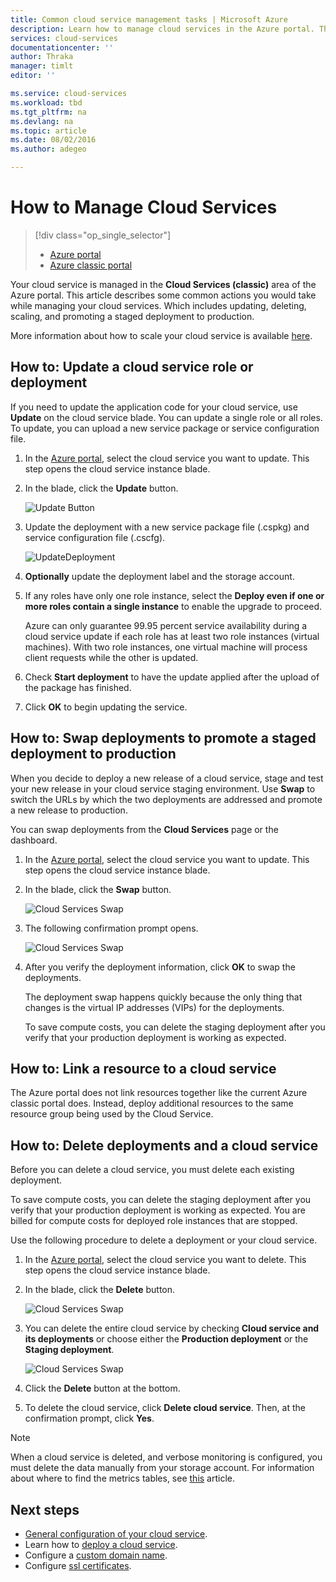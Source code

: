 ```yaml
---
title: Common cloud service management tasks | Microsoft Azure
description: Learn how to manage cloud services in the Azure portal. These examples use the Azure portal.
services: cloud-services
documentationcenter: ''
author: Thraka
manager: timlt
editor: ''

ms.service: cloud-services
ms.workload: tbd
ms.tgt_pltfrm: na
ms.devlang: na
ms.topic: article
ms.date: 08/02/2016
ms.author: adegeo

---
```

# How to Manage Cloud Services
> [!div class="op_single_selector"]
> * [Azure portal](cloud-services-how-to-manage-portal.md)
> * [Azure classic portal](cloud-services-how-to-manage.md)
> 
> 

Your cloud service is managed in the **Cloud Services (classic)** area of the Azure portal. This article describes some common actions you would take while managing your cloud services. Which includes updating, deleting, scaling, and promoting a staged deployment to production.

More information about how to scale your cloud service is available [here](cloud-services-how-to-scale-portal.md).

## How to: Update a cloud service role or deployment
If you need to update the application code for your cloud service, use **Update** on the cloud service blade. You can update a single role or all roles. To update, you can upload a new service package or service configuration file.

1. In the [Azure portal][Azure portal], select the cloud service you want to update. This step opens the cloud service instance blade.
2. In the blade, click the **Update** button.
   
    ![Update Button](./media/cloud-services-how-to-manage-portal/update-button.png)
3. Update the deployment with a new service package file (.cspkg) and service configuration file (.cscfg).
   
    ![UpdateDeployment](./media/cloud-services-how-to-manage-portal/update-blade.png)
4. **Optionally** update the deployment label and the storage account. 
5. If any roles have only one role instance, select the **Deploy even if one or more roles contain a single instance** to enable the upgrade to proceed. 
   
    Azure can only guarantee 99.95 percent service availability during a cloud service update if each role has at least two role instances (virtual machines). With two role instances, one virtual machine will process client requests while the other is updated.
6. Check **Start deployment** to have the update applied after the upload of the package has finished.
7. Click **OK** to begin updating the service.

## How to: Swap deployments to promote a staged deployment to production
When you decide to deploy a new release of a cloud service, stage and test your new release in your cloud service staging environment. Use **Swap** to switch the URLs by which the two deployments are addressed and promote a new release to production. 

You can swap deployments from the **Cloud Services** page or the dashboard.

1. In the [Azure portal][Azure portal], select the cloud service you want to update. This step opens the cloud service instance blade.
2. In the blade, click the **Swap** button.
   
    ![Cloud Services Swap](./media/cloud-services-how-to-manage-portal/swap-button.png)
3. The following confirmation prompt opens.
   
    ![Cloud Services Swap](./media/cloud-services-how-to-manage-portal/swap-prompt.png)
4. After you verify the deployment information, click **OK** to swap the deployments.
   
    The deployment swap happens quickly because the only thing that changes is the virtual IP addresses (VIPs) for the deployments.
   
    To save compute costs, you can delete the staging deployment after you verify that your production deployment is working as expected.

## How to: Link a resource to a cloud service
The Azure portal does not link resources together like the current Azure classic portal does. Instead, deploy additional resources to the same resource group being used by the Cloud Service.

## How to: Delete deployments and a cloud service
Before you can delete a cloud service, you must delete each existing deployment.

To save compute costs, you can delete the staging deployment after you verify that your production deployment is working as expected. You are billed for compute costs for deployed role instances that are stopped.

Use the following procedure to delete a deployment or your cloud service. 

1. In the [Azure portal][Azure portal], select the cloud service you want to delete. This step opens the cloud service instance blade.
2. In the blade, click the **Delete** button.
   
    ![Cloud Services Swap](./media/cloud-services-how-to-manage-portal/delete-button.png)
3. You can delete the entire cloud service by checking **Cloud service and its deployments** or choose either the **Production deployment** or the **Staging deployment**.
   
    ![Cloud Services Swap](./media/cloud-services-how-to-manage-portal/delete-blade.png) 
4. Click the **Delete** button at the bottom.
5. To delete the cloud service, click **Delete cloud service**. Then, at the confirmation prompt, click **Yes**.

> [!NOTE]
> When a cloud service is deleted, and verbose monitoring is configured, you must delete the data manually from your storage account. For information about where to find the metrics tables, see [this](cloud-services-how-to-monitor.md) article.
> 
> 

[Azure portal]: https://portal.azure.com

## Next steps
* [General configuration of your cloud service](cloud-services-how-to-configure-portal.md).
* Learn how to [deploy a cloud service](cloud-services-how-to-create-deploy-portal.md).
* Configure a [custom domain name](cloud-services-custom-domain-name-portal.md).
* Configure [ssl certificates](cloud-services-configure-ssl-certificate-portal.md).

